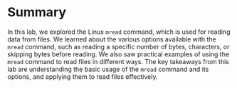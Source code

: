 # Summary

In this lab, we explored the Linux `mread` command, which is used for reading data from files. We learned about the various options available with the `mread` command, such as reading a specific number of bytes, characters, or skipping bytes before reading. We also saw practical examples of using the `mread` command to read files in different ways. The key takeaways from this lab are understanding the basic usage of the `mread` command and its options, and applying them to read files effectively.

